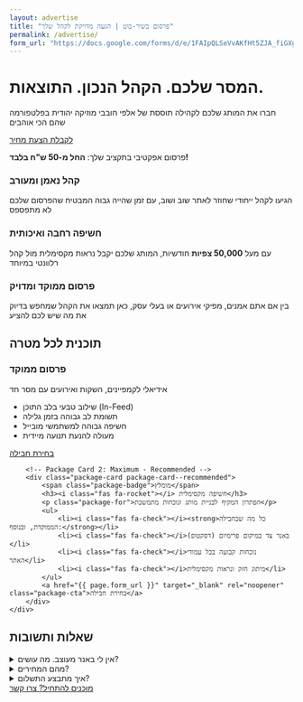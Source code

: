 ```yaml
---
layout: advertise
title: "פרסום בשיר-בוט | הגעה מדויקת לקהל שלך"
permalink: /advertise/
form_url: "https://docs.google.com/forms/d/e/1FAIpQLSeVvAKfHt5ZJA_fiGXgSFIp6CB1ZBBUZIbPZ38NdXUo-hBhmw/viewform?usp=dialog"
---
```


<div class="hero-section">
    <h1>המסר שלכם. הקהל הנכון. התוצאות.</h1>
    <p class="sub-headline">
        חברו את המותג שלכם לקהילה תוססת של אלפי חובבי מוזיקה יהודית בפלטפורמה שהם הכי אוהבים
    </p>
    <div class="cta-button-wrapper">
        <a href="{{ page.form_url }}" target="_blank" rel="noopener" class="cta-button">
            לקבלת הצעת מחיר
        </a>
    </div>
</div>

<div class="pricing-highlight">
    <i class="fas fa-tag"></i>
    <p>פרסום אפקטיבי בתקציב שלך: <strong>החל מ-50 ש"ח בלבד!</strong></p>
</div>

<div class="benefits-grid">
    <div class="benefit-card">
        <div class="icon"><i class="fas fa-users"></i></div>
        <h3>קהל נאמן ומעורב</h3>
        <p>הגיעו לקהל ייחודי שחוזר לאתר שוב ושוב, עם זמן שהייה גבוה המבטיח שהפרסום שלכם לא מתפספס</p>
    </div>
    <div class="benefit-card">
        <div class="icon"><i class="fas fa-chart-line"></i></div>
        <h3>חשיפה רחבה ואיכותית</h3>
        <p>עם מעל <strong>50,000 צפיות</strong> חודשיות, המותג שלכם יקבל נראות מקסימלית מול קהל רלוונטי במיוחד</p>
    </div>
    <div class="benefit-card">
        <div class="icon"><i class="fas fa-bullseye"></i></div>
        <h3>פרסום ממוקד ומדויק</h3>
        <p>בין אם אתם אמנים, מפיקי אירועים או בעלי עסק, כאן תמצאו את הקהל שמחפש בדיוק את מה שיש לכם להציע</p>
    </div>
</div>

<div class="packages-section">
    <h2>תוכנית לכל מטרה</h2>
    <div class="packages-grid">
        <!-- Package Card 1: Targeted -->
        <div class="package-card">
            <h3><i class="fas fa-bullseye"></i> פרסום ממוקד</h3>
            <p class="package-for">אידיאלי לקמפיינים, השקות ואירועים עם מסר חד</p>
            <ul>
                <li><i class="fas fa-check"></i>שילוב טבעי בלב התוכן (In-Feed)</li>
                <li><i class="fas fa-check"></i>תשומת לב גבוהה בזמן גלילה</li>
                <li><i class="fas fa-check"></i>חשיפה גבוהה למשתמשי מובייל</li>
                <li><i class="fas fa-check"></i>מעולה להנעת תנועה מיידית</li>
            </ul>
            <a href="{{ page.form_url }}" target="_blank" rel="noopener" class="package-cta">בחירת חבילה</a>
        </div>

        <!-- Package Card 2: Maximum - Recommended -->
        <div class="package-card package-card--recommended">
            <span class="package-badge">מומלץ</span>
            <h3><i class="fas fa-rocket"></i> חשיפה מקסימלית</h3>
            <p class="package-for">הפתרון המקיף לבניית מותג ונוכחות מתמשכת</p>
            <ul>
                <li><i class="fas fa-check"></i><strong>כל מה שבחבילה הממוקדת, ובנוסף:</strong></li>
                <li><i class="fas fa-check"></i>באנר צד במיקום פרימיום (דסקטופ)</li>
                <li><i class="fas fa-check"></i>נוכחות קבועה בכל עמודי האתר</li>
                <li><i class="fas fa-check"></i>מיתוג חזק ונראות מקסימלית</li>
            </ul>
            <a href="{{ page.form_url }}" target="_blank" rel="noopener" class="package-cta">בחירת חבילה</a>
        </div>
    </div>
</div>

<div class="faq-section">
    <h2>שאלות ותשובות</h2>
    <details>
        <summary>אין לי באנר מעוצב. מה עושים?</summary>
        <div class="faq-answer">
            <p>אין שום בעיה. כחלק מהשירות, נשמח ליצור עבורכם מודעת טקסט בסיסית ואפקטיבית ללא עלות נוספת. אתם מספקים את המסר, אנחנו דואגים לשאר. אם תרצו עיצוב מתקדם יותר, נוכל להמליץ על פתרונות.</p>
        </div>
    </details>
    <details>
        <summary>מהם המחירים?</summary>
        <div class="faq-answer">
            <p>אנו מציעים חבילות פרסום גמישות במחירי השקה אטרקטיביים, <strong>החל מ-50 ש"ח בלבד</strong>. כדי לתת לכם את ההצעה המדויקת והמשתלמת ביותר, אנו מזמינים אתכם למלא את הטופס הקצר. זה מאפשר לנו להבין את מטרותיכם ולהציע פתרון מותאם אישית בתקציב הנכון, ללא התחייבות.</p>
        </div>
    </details>
     <details>
        <summary>איך מתבצע התשלום?</summary>
        <div class="faq-answer">
            <p>לאחר אישור הצעת המחיר, אנו נשלח אליכם במייל קישור מאובטח לתשלום. הקמפיין יעלה לאוויר תוך יום עסקים אחד מרגע אישור קבלת התשלום.</p>
        </div>
    </details>
</div>

<div class="cta-button-wrapper">
    <a href="{{ page.form_url }}" target="_blank" rel="noopener" class="cta-button">
        מוכנים להתחיל? צרו קשר
    </a>
</div>
